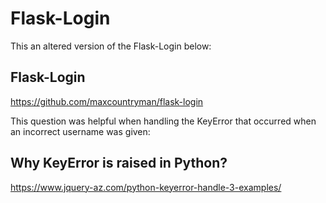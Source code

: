 # Flask-Login

This an altered version of the Flask-Login below:

## Flask-Login
https://github.com/maxcountryman/flask-login

This question was helpful when handling the KeyError that occurred when an incorrect username was given:

## Why KeyError is raised in Python?
https://www.jquery-az.com/python-keyerror-handle-3-examples/

